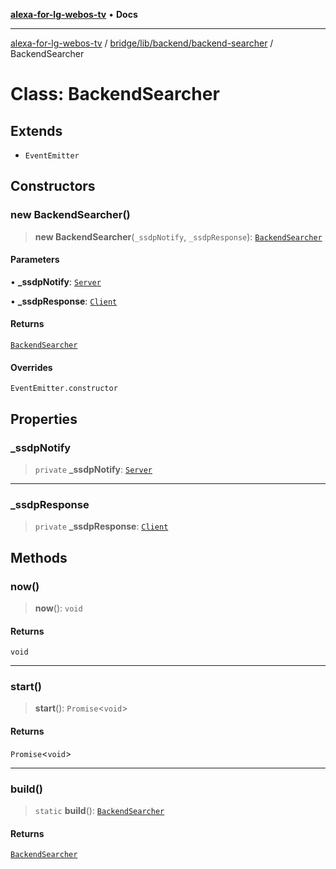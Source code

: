 [**alexa-for-lg-webos-tv**](../../../../../README.md) • **Docs**

***

[alexa-for-lg-webos-tv](../../../../../modules.md) / [bridge/lib/backend/backend-searcher](../README.md) / BackendSearcher

# Class: BackendSearcher

## Extends

- `EventEmitter`

## Constructors

### new BackendSearcher()

> **new BackendSearcher**(`_ssdpNotify`, `_ssdpResponse`): [`BackendSearcher`](BackendSearcher.md)

#### Parameters

• **\_ssdpNotify**: [`Server`](../../../../types/node-ssdp/classes/Server.md)

• **\_ssdpResponse**: [`Client`](../../../../types/node-ssdp/classes/Client.md)

#### Returns

[`BackendSearcher`](BackendSearcher.md)

#### Overrides

`EventEmitter.constructor`

## Properties

### \_ssdpNotify

> `private` **\_ssdpNotify**: [`Server`](../../../../types/node-ssdp/classes/Server.md)

***

### \_ssdpResponse

> `private` **\_ssdpResponse**: [`Client`](../../../../types/node-ssdp/classes/Client.md)

## Methods

### now()

> **now**(): `void`

#### Returns

`void`

***

### start()

> **start**(): `Promise`\<`void`\>

#### Returns

`Promise`\<`void`\>

***

### build()

> `static` **build**(): [`BackendSearcher`](BackendSearcher.md)

#### Returns

[`BackendSearcher`](BackendSearcher.md)
